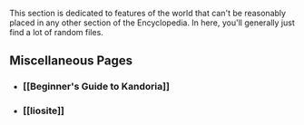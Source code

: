 This section is dedicated to features of the world that can't be reasonably placed in any other section of the Encyclopedia. In here, you'll generally just find a lot of random files.

## Miscellaneous Pages
- ### [[Beginner's Guide to Kandoria]]
- ### [[Iiosite]]